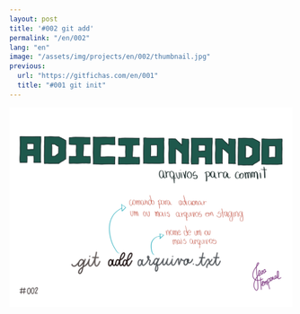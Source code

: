 ```yaml
---
layout: post
title: '#002 git add'
permalink: "/en/002"
lang: "en"
image: "/assets/img/projects/en/002/thumbnail.jpg"
previous:
  url: "https://gitfichas.com/en/001"
  title: "#001 git init"
---
```


<img src="/assets/img/projects/en/002/full.jpg">